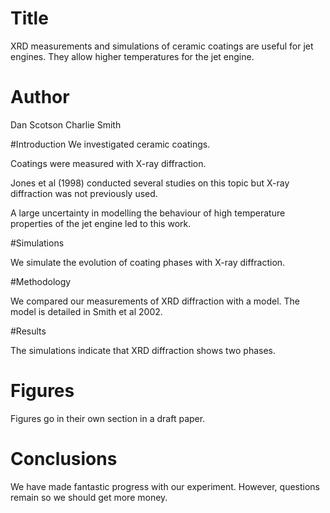 
# Title

XRD measurements and simulations of ceramic coatings are useful for jet engines. They allow higher temperatures for the jet engine.

# Author
Dan Scotson
Charlie Smith

#Introduction
We investigated ceramic coatings.

Coatings were measured with X-ray diffraction.

Jones et al (1998) conducted several studies on this topic but X-ray diffraction was not previously used.

A large uncertainty in modelling the behaviour of high temperature properties of the jet engine led to this work.

#Simulations

We simulate the evolution of coating phases with X-ray diffraction.

#Methodology

We compared our measurements of XRD diffraction with a model.
The model is detailed in Smith et al 2002.

#Results

The simulations indicate that XRD diffraction shows two phases.

# Figures

Figures go in their own section in a draft paper.

# Conclusions

We have made fantastic progress with our experiment. However, questions remain so we should get more money.
